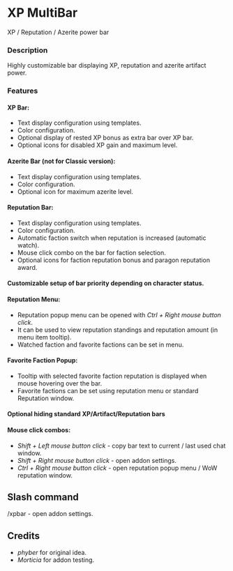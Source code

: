 # XP MultiBar

XP / Reputation / Azerite power bar

### Description

Highly customizable bar displaying XP, reputation and azerite artifact power.

### Features

#### **XP Bar:**

- Text display configuration using templates.
- Color configuration.
- Optional display of rested XP bonus as extra bar over XP bar.
- Optional icons for disabled XP gain and maximum level.

#### **Azerite Bar (not for Classic version):**

- Text display configuration using templates.
- Color configuration.
- Optional icon for maximum azerite level.

#### **Reputation Bar:**

- Text display configuration using templates.
- Color configuration.
- Automatic faction switch when reputation is increased (automatic watch).
- Mouse click combo on the bar for faction selection.
- Optional icons for faction reputation bonus and paragon reputation award.

#### **Customizable setup of bar priority depending on character status.**

#### **Reputation Menu:**

- Reputation popup menu can be opened with _Ctrl + Right mouse button click_.
- It can be used to view reputation standings and reputation amount (in menu item tooltip).
- Watched faction and favorite factions can be set in menu.

#### **Favorite Faction Popup:**

- Tooltip with selected favorite faction reputation is displayed when mouse hovering over the bar.
- Favorite factions can be set using reputation menu or standard Reputation window.

#### **Optional hiding standard XP/Artifact/Reputation bars**

#### **Mouse click combos:**

- _Shift + Left mouse button click_ - copy bar text to current / last used chat window.
- _Shift + Right mouse button click_ - open addon settings.
- _Ctrl + Right mouse button click_ - open reputation popup menu / WoW reputation window.

## Slash command

/xpbar - open addon settings.

## Credits

- *phyber* for original idea.
- *Morticia* for addon testing.
